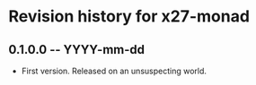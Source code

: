 # Revision history for x27-monad

## 0.1.0.0 -- YYYY-mm-dd

* First version. Released on an unsuspecting world.
